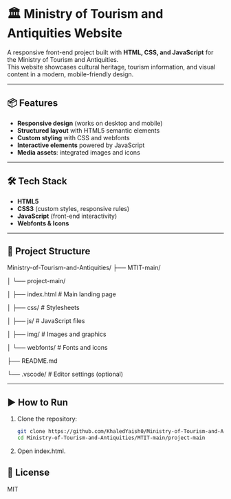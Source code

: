 # 🏛️ Ministry of Tourism and Antiquities Website

A responsive front-end project built with **HTML, CSS, and JavaScript** for the Ministry of Tourism and Antiquities.  
This website showcases cultural heritage, tourism information, and visual content in a modern, mobile-friendly design.

---

## 📦 Features
- **Responsive design** (works on desktop and mobile)
- **Structured layout** with HTML5 semantic elements
- **Custom styling** with CSS and webfonts
- **Interactive elements** powered by JavaScript
- **Media assets**: integrated images and icons

---

## 🛠️ Tech Stack
- **HTML5**  
- **CSS3** (custom styles, responsive rules)  
- **JavaScript** (front-end interactivity)  
- **Webfonts & Icons**  

---

## 📂 Project Structure
Ministry-of-Tourism-and-Antiquities/
├── MTIT-main/

│ └── project-main/

│ ├── index.html # Main landing page

│ ├── css/ # Stylesheets

│ ├── js/ # JavaScript files

│ ├── img/ # Images and graphics

│ └── webfonts/ # Fonts and icons

├── README.md

└── .vscode/ # Editor settings (optional)

---

## ▶️ How to Run
1. Clone the repository:
   ```bash
   git clone https://github.com/KhaledYaish0/Ministry-of-Tourism-and-Antiquities.git
   cd Ministry-of-Tourism-and-Antiquities/MTIT-main/project-main
2. Open index.html.

## 📜 License

MIT
